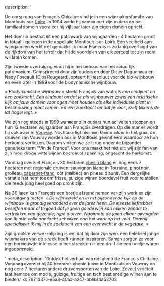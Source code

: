 description: '<p>De oorsprong van François Chidaine vind je in een wijnmakersfamilie van Montlouis-sur-<a href="/nl/region/loire">Loire</a>. In 1984 werkt hij samen met zijn ouders op het familiaal domein vooraleer hij vijf jaar later zijn eigen domein opricht.</p><p>Het domein bestaat uit een patchwork van wijngaarden - 4 hectaren groot in totaal - gelegen in de appellatie Montlouis-sur-Loire. Een veelheid aan wijngaarden werkt niet gemakkelijk maar François is zodanig overtuigd van de rijkdom van het terroir dat hij de voordelen van elk perceel tot zijn recht wil laten komen.</p><p>Zijn tweede overtuiging vindt hij in het behoud van het natuurlijk patrimonium. Geïnspireerd door zijn ouders en door Didier Dagueneau en Nady Foucault (Clos Rougeard), opteert hij resoluut voor de bio-wijnbouw en even later in 1999 voor de biodynamische wijnbouw.</p><p><em>«&nbsp;Biodynamische wijnbouw »&nbsp;</em>steekt François van wal<em>&nbsp;« is een eindpunt en een zoektocht. Een eindpunt omdat je als wijnbouwer zowel een holistische kijk op jouw domein voor ogen moet houden als elke individuele plant in beschouwing moet nemen. En een zoektocht omdat je voor jezelf telkens de lat hoger legt. »</em></p><p>We zijn nog steeds in 1999 wanneer zijn ouders hun activeiten stoppen en hun 13 hectaren wijngaarden aan François overdragen. Op die manier wordt hij ook acier in <a href="/nl/region/vouvray">Vouvray</a>. Nochtans ligt hier een kleine adder in het gras: de druiven van Vouvray worden ook in Montlouis gevinifieerd waardoor ze hun herkomst verliezen. Daarom vinden we ze terug onder de bijzonder generieke term "Vin de France". Voor ons maakt het niet uit: wij zijn fan van zijn mooi droge witte wijnen boordevol spanning, ongeacht de herkomst.<br></p><p>Vandaag overziet François 30 hectaren <a href="/nl/grape/chenin-blanc">chenin blanc</a> en nog eens 7 hectaren met regionale druiven: <a href="/nl/grape/sauvignon-blanc">sauvignon blanc</a> in Touraine, <a href="/nl/grape/pinot-noir">pinot noir</a>, grolleau, <a href="/nl/grape/cabernet-franc">cabernet-franc</a>, côt (malbec) en pineau d’aunis. Een dergelijke variatie laat hem toe om frisse, gulzige wijnen boordevol fruit voor te stellen die reeds jong heel goed op dronk zijn.</p><p>Na 30 jaren kan François een beetje afstand nemen van zijn werk en zijn vooruitgang meten.&nbsp;<em>«&nbsp;De wijnwereld en in het bijzonder de kijk op de wijnbouw is grondig veranderd over de jaren heen. De meeste liefhebber beseffen maar al te goed dat je geen goede wijn kan maken zonder te vertrekken van gezonde, rijpe druiven. Naarmate de jaren elkaar opvolgden kon ik mijn volle aandacht schenken aan het werk op het veld. Daarbij specialiseer ik mij in de zoektocht van een evenwicht in de vegetatie. »</em></p><p>Zijn grootste verwezenlijking is wel dat hij door zijn werk een heleboel jonge wijnmakers van de streek heeft kunnen inspireren. Samen zorgen ze voor een hernieuwde interesse in een streek en in een druif die een beetje waren ingedommeld.</p>'
meta_description: 'Ontdek het verhaal van de talentrijke François Chidaine. Vandaag overziet hij 30 hectaren chenin blanc in Montlouis en Vouvray en nog eens 7 hectaren andere druivensoorten van de Loire. Zoveel variëteit laat hem toe om mooie, gulzige, fruitige en toch best snedige wijnen aan te bieden.'
id: 7671d370-e5a3-40a0-a2c7-bb8b14a52703
